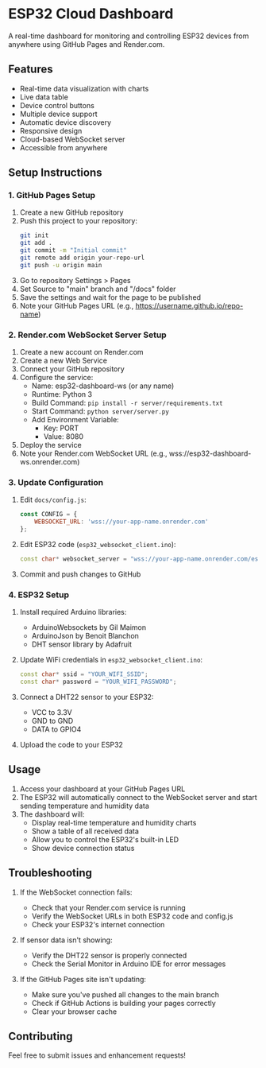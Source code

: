 # ESP32 Cloud Dashboard

A real-time dashboard for monitoring and controlling ESP32 devices from anywhere using GitHub Pages and Render.com.

## Features

- Real-time data visualization with charts
- Live data table
- Device control buttons
- Multiple device support
- Automatic device discovery
- Responsive design
- Cloud-based WebSocket server
- Accessible from anywhere

## Setup Instructions

### 1. GitHub Pages Setup

1. Create a new GitHub repository
2. Push this project to your repository:
   ```bash
   git init
   git add .
   git commit -m "Initial commit"
   git remote add origin your-repo-url
   git push -u origin main
   ```
3. Go to repository Settings > Pages
4. Set Source to "main" branch and "/docs" folder
5. Save the settings and wait for the page to be published
6. Note your GitHub Pages URL (e.g., https://username.github.io/repo-name)

### 2. Render.com WebSocket Server Setup

1. Create a new account on Render.com
2. Create a new Web Service
3. Connect your GitHub repository
4. Configure the service:
   - Name: esp32-dashboard-ws (or any name)
   - Runtime: Python 3
   - Build Command: `pip install -r server/requirements.txt`
   - Start Command: `python server/server.py`
   - Add Environment Variable:
     - Key: PORT
     - Value: 8080
5. Deploy the service
6. Note your Render.com WebSocket URL (e.g., wss://esp32-dashboard-ws.onrender.com)

### 3. Update Configuration

1. Edit `docs/config.js`:
   ```javascript
   const CONFIG = {
       WEBSOCKET_URL: 'wss://your-app-name.onrender.com'
   };
   ```

2. Edit ESP32 code (`esp32_websocket_client.ino`):
   ```cpp
   const char* websocket_server = "wss://your-app-name.onrender.com/esp32";
   ```

3. Commit and push changes to GitHub

### 4. ESP32 Setup

1. Install required Arduino libraries:
   - ArduinoWebsockets by Gil Maimon
   - ArduinoJson by Benoit Blanchon
   - DHT sensor library by Adafruit

2. Update WiFi credentials in `esp32_websocket_client.ino`:
   ```cpp
   const char* ssid = "YOUR_WIFI_SSID";
   const char* password = "YOUR_WIFI_PASSWORD";
   ```

3. Connect a DHT22 sensor to your ESP32:
   - VCC to 3.3V
   - GND to GND
   - DATA to GPIO4

4. Upload the code to your ESP32

## Usage

1. Access your dashboard at your GitHub Pages URL
2. The ESP32 will automatically connect to the WebSocket server and start sending temperature and humidity data
3. The dashboard will:
   - Display real-time temperature and humidity charts
   - Show a table of all received data
   - Allow you to control the ESP32's built-in LED
   - Show device connection status

## Troubleshooting

1. If the WebSocket connection fails:
   - Check that your Render.com service is running
   - Verify the WebSocket URLs in both ESP32 code and config.js
   - Check your ESP32's internet connection

2. If sensor data isn't showing:
   - Verify the DHT22 sensor is properly connected
   - Check the Serial Monitor in Arduino IDE for error messages

3. If the GitHub Pages site isn't updating:
   - Make sure you've pushed all changes to the main branch
   - Check if GitHub Actions is building your pages correctly
   - Clear your browser cache

## Contributing

Feel free to submit issues and enhancement requests!
